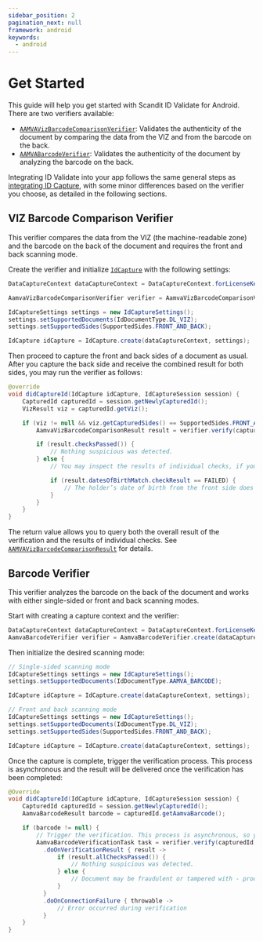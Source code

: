 ```yaml
---
sidebar_position: 2
pagination_next: null
framework: android
keywords:
  - android
---
```


# Get Started

This guide will help you get started with Scandit ID Validate for Android. There are two verifiers available:

* [`AAMVAVizBarcodeComparisonVerifier`](https://docs.scandit.com/6.28/data-capture-sdk/android/id-capture/api/aamva-viz-barcode-comparison-verifier.html#class-scandit.datacapture.id.AamvaVizBarcodeComparisonVerifier): Validates the authenticity of the document by comparing the data from the VIZ and from the barcode on the back.
* [`AAMVABarcodeVerifier`](https://docs.scandit.com/6.28/data-capture-sdk/android/id-capture/api/aamva-barcode-verifier.html#class-scandit.datacapture.id.AamvaBarcodeVerifier): Validates the authenticity of the document by analyzing the barcode on the back.

Integrating ID Validate into your app follows the same general steps as [integrating ID Capture](../id-capture/get-started.md), with some minor differences based on the verifier you choose, as detailed in the following sections.

## VIZ Barcode Comparison Verifier

This verifier compares the data from the VIZ (the machine-readable zone) and the barcode on the back of the document and requires the front and back scanning mode.

Create the verifier and initialize [`IdCapture`](https://docs.scandit.com/6.28/data-capture-sdk/android/id-capture/api/id-capture.html#class-scandit.datacapture.id.IdCapture) with the following settings:

```java
DataCaptureContext dataCaptureContext = DataCaptureContext.forLicenseKey("-- ENTER YOUR SCANDIT LICENSE KEY HERE --");

AamvaVizBarcodeComparisonVerifier verifier = AamvaVizBarcodeComparisonVerifier.create();

IdCaptureSettings settings = new IdCaptureSettings();
settings.setSupportedDocuments(IdDocumentType.DL_VIZ);
settings.setSupportedSides(SupportedSides.FRONT_AND_BACK);

IdCapture idCapture = IdCapture.create(dataCaptureContext, settings);
```

Then proceed to capture the front and back sides of a document as usual. After you capture the back side and receive the combined result for both sides, you may run the verifier as follows:

```java
@override
void didCaptureId(IdCapture idCapture, IdCaptureSession session) {
    CapturedId capturedId = session.getNewlyCapturedId();
    VizResult viz = capturedId.getViz();

    if (viz != null && viz.getCapturedSides() == SupportedSides.FRONT_AND_BACK) {
        AamvaVizBarcodeComparisonResult result = verifier.verify(capturedId);

        if (result.checksPassed()) {
            // Nothing suspicious was detected.
        } else {
            // You may inspect the results of individual checks, if you wish:

            if (result.datesOfBirthMatch.checkResult == FAILED) {
                // The holder’s date of birth from the front side does not match the one encoded in the barcode.
            }
        }
    }
}
```

The return value allows you to query both the overall result of the verification and the results of individual checks. See [`AAMVAVizBarcodeComparisonResult`](https://docs.scandit.com/6.28/data-capture-sdk/android/id-capture/api/aamva-viz-barcode-comparison-verifier.html#class-scandit.datacapture.id.AamvaVizBarcodeComparisonResult) for details.

## Barcode Verifier

This verifier analyzes the barcode on the back of the document and works with either single-sided or front and back scanning modes.

Start with creating a capture context and the verifier:

```java
DataCaptureContext dataCaptureContext = DataCaptureContext.forLicenseKey("-- ENTER YOUR SCANDIT LICENSE KEY HERE --");
AamvaBarcodeVerifier verifier = AamvaBarcodeVerifier.create(dataCaptureContext);
```

Then initialize the desired scanning mode:

```java
// Single-sided scanning mode
IdCaptureSettings settings = new IdCaptureSettings();
settings.setSupportedDocuments(IdDocumentType.AAMVA_BARCODE);

IdCapture idCapture = IdCapture.create(dataCaptureContext, settings);

// Front and back scanning mode
IdCaptureSettings settings = new IdCaptureSettings();
settings.setSupportedDocuments(IdDocumentType.DL_VIZ);
settings.setSupportedSides(SupportedSides.FRONT_AND_BACK);

IdCapture idCapture = IdCapture.create(dataCaptureContext, settings);
```

Once the capture is complete, trigger the verification process. This process is asynchronous and the result will be delivered once the verification has been completed:

```java
@Override
void didCaptureId(IdCapture idCapture, IdCaptureSession session) {
    CapturedId capturedId = session.getNewlyCapturedId();
    AamvaBarcodeResult barcode = capturedId.getAamvaBarcode();

    if (barcode != null) {
        // Trigger the verification. This process is asynchronous, so you may want to store the task and to reconnect the callback if your Activity is recreated.
        AamvaBarcodeVerificationTask task = verifier.verify(capturedId)
          .doOnVerificationResult { result ->
              if (result.allChecksPassed()) {
                  // Nothing suspicious was detected.
              } else {
                  // Document may be fraudulent or tampered with - proceed with caution.
              }
          }
          .doOnConnectionFailure { throwable ->
              // Error occurred during verification
          }
    }
}
```
